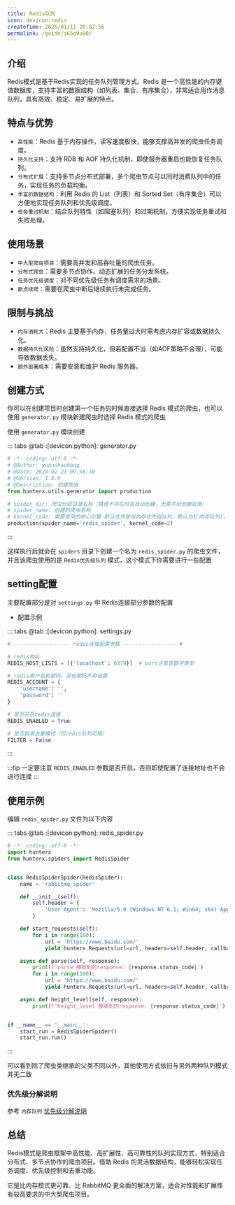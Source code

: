 ```yaml
---
title: Redis队列
icon: devicon:redis
createTime: 2025/01/11 20:02:56
permalink: /guide/s65o9u90/
---
```


## 介绍

Redis模式是基于Redis实现的任务队列管理方式。Redis 是一个高性能的内存键值数据库，支持丰富的数据结构（如列表、集合、有序集合），非常适合用作消息队列，具有高效、稳定、易扩展的特点。

## 特点与优势

- `高性能`：Redis 基于内存操作，读写速度极快，能够支撑高并发的爬虫任务调度。
- `持久化支持`：支持 RDB 和 AOF 持久化机制，即使服务器重启也能恢复任务队列。
- `分布式扩展`：支持多节点分布式部署，多个爬虫节点可以同时消费队列中的任务，实现任务的负载均衡。
- `丰富的数据结构`：利用 Redis 的 List（列表）和 Sorted Set（有序集合）可以方便地实现任务队列和优先级调度。
- `任务重试机制`：结合队列特性（如阻塞队列）和过期机制，方便实现任务重试和失败处理。

## 使用场景

- `中大型爬虫项目`：需要高并发和高吞吐量的爬虫任务。
- `分布式爬虫`：需要多节点协作、动态扩展的任务分发系统。
- `任务优先级调度`：对不同优先级任务有调度需求的场景。
- `断点续爬`：需要在爬虫中断后继续执行未完成任务。

## 限制与挑战

- `内存消耗大`：Redis 主要基于内存，任务量过大时需考虑内存扩容或数据持久化。
- `数据持久化风险`：虽然支持持久化，但若配置不当（如AOF策略不合理），可能导致数据丢失。
- `额外部署成本`：需要安装和维护 Redis 服务器。

## 创建方式

你可以在创建项目时创建第一个任务的时候直接选择 Redis 模式的爬虫，也可以使用 `generator.py` 模块新建爬虫时选择 Redis 模式的爬虫

使用 `generator.py` 模块创建

::: tabs
@tab :[devicon:python]:  generator.py

```python
# -*- coding: utf-8 -*-
# @Author: yuanshaohang
# @Date: 2020-02-23 09:56:50
# @Version: 1.0.0
# @Description: 创建爬虫
from hunterx.utils.generator import production

# spider_dir: 爬虫分层目录名称（路径不存在时会自动创建，无需手动创建目录）
# spider_name: 创建的爬虫名称
# kernel_code: 需要使用的核心引擎 默认优先使用内存优先级队列，默认为3(内存队列)，1为rabbitmq队列，2为redis队列
production(spider_name='redis_spider', kernel_code=2)
```

:::

这样执行后就会在 `spiders` 目录下创建一个名为 `redis_spider.py` 的爬虫文件，并且该爬虫使用的是 `Redis优先级队列`
模式，这个模式下你需要进行一些配置

## setting配置

主要配置部分是对 `settings.py` 中 Redis连接部分参数的配置

- 配置示例

::: tabs
@tab :[devicon:python]:  settings.py

```python
# ------------------ redis连接配置参数 ------------------#

# redis地址
REDIS_HOST_LISTS = [{'localhost': 6379}]  # port注意是数字类型

# redis用户名和密码，没有密码不用设置
REDIS_ACCOUNT = {
    'username': '',
    'password': ''
}

# 是否开启redis连接
REDIS_ENABLED = True

# 是否启用去重模式（仅redis队列可用）
FILTER = False
```

:::

:::tip
一定要注意 `REDIS_ENABLED` 参数是否开启，否则即使配置了连接地址也不会进行连接
:::

## 使用示例

编辑 `redis_spider.py` 文件为以下内容

::: tabs
@tab :[devicon:python]:  redis_spider.py

```python
# -*- coding: utf-8 -*-
import hunterx
from hunterx.spiders import RedisSpider


class RedisSpiderSpider(RedisSpider):
    name = 'rabbitmq_spider'

    def __init__(self):
        self.header = {
            'User-Agent': 'Mozilla/5.0 (Windows NT 6.1; Win64; x64) AppleWebKit/537.36 (KHTML, like Gecko) Chrome/73.0.3683.86 Safari/537.36'
        }

    def start_requests(self):
        for i in range(100):
            url = 'https://www.baidu.com/'
            yield hunterx.Requests(url=url, headers=self.header, callback=self.parse, level=1)

    async def parse(self, response):
        print(f'parse 接收到的response: {response.status_code}')
        for i in range(100):
            url = 'https://www.baidu.com/'
            yield hunterx.Requests(url=url, headers=self.header, callback=self.height_level, level=2)

    async def height_level(self, response):
        print(f'height_level 接收到的response: {response.status_code}')


if __name__ == '__main__':
    start_run = RedisSpiderSpider()
    start_run.run()
```

:::

可以看到除了爬虫类继承的父类不同以外，其他使用方式依旧与另外两种队列模式并无二致

### 优先级分解说明

参考 `内存队列` [优先级分解说明](http://localhost:8080/guide/bm7uoxoy/#%E4%BD%BF%E7%94%A8%E6%96%B9%E5%BC%8F)

## 总结

Redis模式是爬虫框架中高性能、高扩展性、高可靠性的队列实现方式，特别适合分布式、多节点协作的爬虫项目。借助 Redis 的灵活数据结构，能够轻松实现任务调度、优先级控制和去重功能。

它是比内存模式更可靠、比 RabbitMQ 更全面的解决方案，适合对性能和扩展性有较高要求的中大型爬虫项目。
